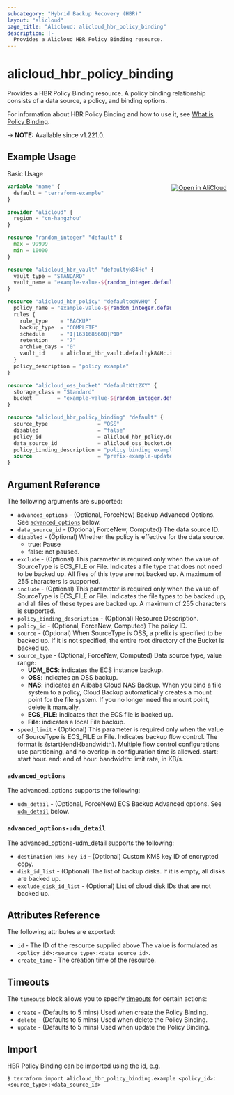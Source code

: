 ```yaml
---
subcategory: "Hybrid Backup Recovery (HBR)"
layout: "alicloud"
page_title: "Alicloud: alicloud_hbr_policy_binding"
description: |-
  Provides a Alicloud HBR Policy Binding resource.
---
```


# alicloud_hbr_policy_binding

Provides a HBR Policy Binding resource. A policy binding relationship consists of a data source, a policy, and binding options.

For information about HBR Policy Binding and how to use it, see [What is Policy Binding](https://www.alibabacloud.com/help/en/cloud-backup/developer-reference/api-hbr-2017-09-08-createpolicybindings).

-> **NOTE:** Available since v1.221.0.

## Example Usage
<div class="oics-button" style="float: right;margin: 0 0 -40px 0;">
  <a href="https://api.aliyun.com/api-tools/terraform?resource=alicloud_hbr_policy_binding&exampleId=75afb166-ee6a-a9ce-4a6b-11e459b0d21555d1a658&activeTab=example&spm=docs.r.hbr_policy_binding.0.75afb166ee" target="_blank">
    <img alt="Open in AliCloud" src="https://img.alicdn.com/imgextra/i1/O1CN01hjjqXv1uYUlY56FyX_!!6000000006049-55-tps-254-36.svg" style="max-height: 44px; margin: 32px auto; max-width: 100%;">
  </a>
</div>

Basic Usage

```terraform
variable "name" {
  default = "terraform-example"
}

provider "alicloud" {
  region = "cn-hangzhou"
}

resource "random_integer" "default" {
  max = 99999
  min = 10000
}

resource "alicloud_hbr_vault" "defaultyk84Hc" {
  vault_type = "STANDARD"
  vault_name = "example-value-${random_integer.default.result}"
}

resource "alicloud_hbr_policy" "defaultoqWvHQ" {
  policy_name = "example-value-${random_integer.default.result}"
  rules {
    rule_type    = "BACKUP"
    backup_type  = "COMPLETE"
    schedule     = "I|1631685600|P1D"
    retention    = "7"
    archive_days = "0"
    vault_id     = alicloud_hbr_vault.defaultyk84Hc.id
  }
  policy_description = "policy example"
}

resource "alicloud_oss_bucket" "defaultKtt2XY" {
  storage_class = "Standard"
  bucket        = "example-value-${random_integer.default.result}"
}

resource "alicloud_hbr_policy_binding" "default" {
  source_type                = "OSS"
  disabled                   = "false"
  policy_id                  = alicloud_hbr_policy.defaultoqWvHQ.id
  data_source_id             = alicloud_oss_bucket.defaultKtt2XY.bucket
  policy_binding_description = "policy binding example (update)"
  source                     = "prefix-example-update/"
}
```

## Argument Reference

The following arguments are supported:
* `advanced_options` - (Optional, ForceNew) Backup Advanced Options. See [`advanced_options`](#advanced_options) below.
* `data_source_id` - (Optional, ForceNew, Computed) The data source ID.
* `disabled` - (Optional) Whether the policy is effective for the data source.
  - true: Pause
  - false: not paused.
* `exclude` - (Optional) This parameter is required only when the value of SourceType is ECS_FILE or File. Indicates a file type that does not need to be backed up. All files of this type are not backed up. A maximum of 255 characters is supported.
* `include` - (Optional) This parameter is required only when the value of SourceType is ECS_FILE or File. Indicates the file types to be backed up, and all files of these types are backed up. A maximum of 255 characters is supported.
* `policy_binding_description` - (Optional) Resource Description.
* `policy_id` - (Optional, ForceNew, Computed) The policy ID.
* `source` - (Optional) When SourceType is OSS, a prefix is specified to be backed up. If it is not specified, the entire root directory of the Bucket is backed up.
* `source_type` - (Optional, ForceNew, Computed) Data source type, value range:
  - **UDM_ECS**: indicates the ECS instance backup.
  - **OSS**: indicates an OSS backup.
  - **NAS**: indicates an Alibaba Cloud NAS Backup. When you bind a file system to a policy, Cloud Backup automatically creates a mount point for the file system. If you no longer need the mount point, delete it manually.
  - **ECS_FILE**: indicates that the ECS file is backed up.
  - **File**: indicates a local File backup.
* `speed_limit` - (Optional) This parameter is required only when the value of SourceType is ECS_FILE or File. Indicates backup flow control. The format is {start}{end}{bandwidth}. Multiple flow control configurations use partitioning, and no overlap in configuration time is allowed. start: start hour. end: end of hour. bandwidth: limit rate, in KB/s.

### `advanced_options`

The advanced_options supports the following:
* `udm_detail` - (Optional, ForceNew) ECS Backup Advanced options. See [`udm_detail`](#advanced_options-udm_detail) below.

### `advanced_options-udm_detail`

The advanced_options-udm_detail supports the following:
* `destination_kms_key_id` - (Optional) Custom KMS key ID of encrypted copy.
* `disk_id_list` - (Optional) The list of backup disks. If it is empty, all disks are backed up.
* `exclude_disk_id_list` - (Optional) List of cloud disk IDs that are not backed up.

## Attributes Reference

The following attributes are exported:
* `id` - The ID of the resource supplied above.The value is formulated as `<policy_id>:<source_type>:<data_source_id>`.
* `create_time` - The creation time of the resource.

## Timeouts

The `timeouts` block allows you to specify [timeouts](https://www.terraform.io/docs/configuration-0-11/resources.html#timeouts) for certain actions:
* `create` - (Defaults to 5 mins) Used when create the Policy Binding.
* `delete` - (Defaults to 5 mins) Used when delete the Policy Binding.
* `update` - (Defaults to 5 mins) Used when update the Policy Binding.

## Import

HBR Policy Binding can be imported using the id, e.g.

```shell
$ terraform import alicloud_hbr_policy_binding.example <policy_id>:<source_type>:<data_source_id>
```